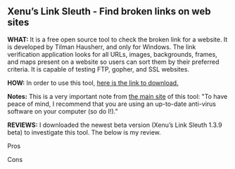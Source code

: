 ## Xenu’s Link Sleuth - Find broken links on web sites
**WHAT:** It is a free open source tool to check the broken link for a website. It is developed by Tilman Hausherr, and only for Windows. 
The link verification application looks for all URLs, images, backgrounds, frames, and maps present on a website so users can sort them by their preferred criteria. 
It is capable of testing FTP, gopher, and SSL websites. 

**HOW:** In order to use this tool, [here is the link to download.](http://home.snafu.de/tilman/xenulink.html#Download)
  
  **Notes:** This is a very important note from [the main site](http://home.snafu.de/tilman/xenulink.html) of this tool: "To have peace of mind, I recommend that you are using an up-to-date anti-virus software on your computer (so do I!)."

**REVIEWS:** I downloaded the newest beta version (Xenu’s Link Sleuth 1.3.9 beta) to investigate this tool. The below is my review.

Pros

Cons
